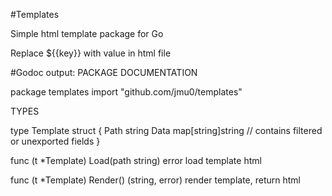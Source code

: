 #Templates

Simple html template package for Go

Replace ${{key}} with value in html file


#Godoc output:
PACKAGE DOCUMENTATION

package templates
    import "github.com/jmu0/templates"


TYPES

type Template struct {
    Path string
    Data map[string]string
    // contains filtered or unexported fields
}

func (t *Template) Load(path string) error
    load template html

func (t *Template) Render() (string, error)
    render template, return html


